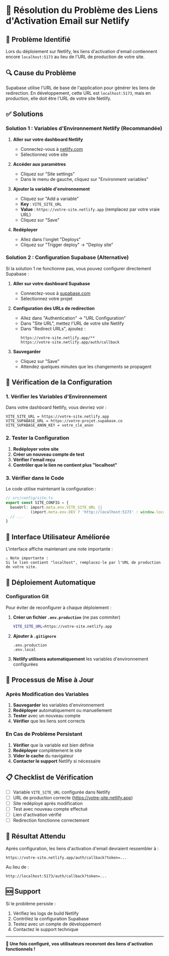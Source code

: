 # 🔧 Résolution du Problème des Liens d'Activation Email sur Netlify

## 🚨 **Problème Identifié**

Lors du déploiement sur Netlify, les liens d'activation d'email contiennent encore `localhost:5173` au lieu de l'URL de production de votre site.

## 🔍 **Cause du Problème**

Supabase utilise l'URL de base de l'application pour générer les liens de redirection. En développement, cette URL est `localhost:5173`, mais en production, elle doit être l'URL de votre site Netlify.

## ✅ **Solutions**

### **Solution 1 : Variables d'Environnement Netlify (Recommandée)**

1. **Aller sur votre dashboard Netlify**
   - Connectez-vous à [netlify.com](https://netlify.com)
   - Sélectionnez votre site

2. **Accéder aux paramètres**
   - Cliquez sur "Site settings"
   - Dans le menu de gauche, cliquez sur "Environment variables"

3. **Ajouter la variable d'environnement**
   - Cliquez sur "Add a variable"
   - **Key** : `VITE_SITE_URL`
   - **Value** : `https://votre-site.netlify.app` (remplacez par votre vraie URL)
   - Cliquez sur "Save"

4. **Redéployer**
   - Allez dans l'onglet "Deploys"
   - Cliquez sur "Trigger deploy" → "Deploy site"

### **Solution 2 : Configuration Supabase (Alternative)**

Si la solution 1 ne fonctionne pas, vous pouvez configurer directement Supabase :

1. **Aller sur votre dashboard Supabase**
   - Connectez-vous à [supabase.com](https://supabase.com)
   - Sélectionnez votre projet

2. **Configuration des URLs de redirection**
   - Allez dans "Authentication" → "URL Configuration"
   - Dans "Site URL", mettez l'URL de votre site Netlify
   - Dans "Redirect URLs", ajoutez :
     ```
     https://votre-site.netlify.app/**
     https://votre-site.netlify.app/auth/callback
     ```

3. **Sauvegarder**
   - Cliquez sur "Save"
   - Attendez quelques minutes que les changements se propagent

## 🔧 **Vérification de la Configuration**

### **1. Vérifier les Variables d'Environnement**

Dans votre dashboard Netlify, vous devriez voir :
```
VITE_SITE_URL = https://votre-site.netlify.app
VITE_SUPABASE_URL = https://votre-projet.supabase.co
VITE_SUPABASE_ANON_KEY = votre_clé_anon
```

### **2. Tester la Configuration**

1. **Redéployer votre site**
2. **Créer un nouveau compte de test**
3. **Vérifier l'email reçu**
4. **Contrôler que le lien ne contient plus "localhost"**

### **3. Vérifier dans le Code**

Le code utilise maintenant la configuration :
```typescript
// src/config/site.ts
export const SITE_CONFIG = {
  baseUrl: import.meta.env.VITE_SITE_URL || 
           (import.meta.env.DEV ? 'http://localhost:5173' : window.location.origin),
  // ...
}
```

## 📱 **Interface Utilisateur Améliorée**

L'interface affiche maintenant une note importante :
```
⚠️ Note importante :
Si le lien contient "localhost", remplacez-le par l'URL de production de votre site.
```

## 🚀 **Déploiement Automatique**

### **Configuration Git**

Pour éviter de reconfigurer à chaque déploiement :

1. **Créer un fichier `.env.production`** (ne pas commiter)
   ```bash
   VITE_SITE_URL=https://votre-site.netlify.app
   ```

2. **Ajouter à `.gitignore`**
   ```gitignore
   .env.production
   .env.local
   ```

3. **Netlify utilisera automatiquement** les variables d'environnement configurées

## 🔄 **Processus de Mise à Jour**

### **Après Modification des Variables**

1. **Sauvegarder** les variables d'environnement
2. **Redéployer** automatiquement ou manuellement
3. **Tester** avec un nouveau compte
4. **Vérifier** que les liens sont corrects

### **En Cas de Problème Persistant**

1. **Vérifier** que la variable est bien définie
2. **Redéployer** complètement le site
3. **Vider le cache** du navigateur
4. **Contacter le support** Netlify si nécessaire

## 📋 **Checklist de Vérification**

- [ ] Variable `VITE_SITE_URL` configurée dans Netlify
- [ ] URL de production correcte (https://votre-site.netlify.app)
- [ ] Site redéployé après modification
- [ ] Test avec nouveau compte effectué
- [ ] Lien d'activation vérifié
- [ ] Redirection fonctionne correctement

## 🎯 **Résultat Attendu**

Après configuration, les liens d'activation d'email devraient ressembler à :
```
https://votre-site.netlify.app/auth/callback?token=...
```

Au lieu de :
```
http://localhost:5173/auth/callback?token=...
```

## 🆘 **Support**

Si le problème persiste :
1. Vérifiez les logs de build Netlify
2. Contrôlez la configuration Supabase
3. Testez avec un compte de développement
4. Contactez le support technique

---

**🎉 Une fois configuré, vos utilisateurs recevront des liens d'activation fonctionnels !**
